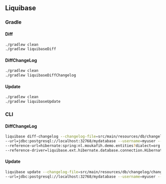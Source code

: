 ## Liquibase
### Gradle
#### Diff
```bash
./gradlew clean
./gradlew liquibaseDiff
```

#### DiffChangeLog
```bash
./gradlew clean
./gradlew liquibaseDiffChangelog
```

#### Update
```bash
./gradlew clean
./gradlew liquibaseUpdate
```

### CLI
#### DiffChangeLog
```bash
liquibase diff-changelog --changelog-file=src/main/resources/db/changelog/changelog-master.yml \
--url=jdbc:postgresql://localhost:32768/mydatabase --username=myuser --password=secret \
--reference-url=hibernate:spring:nl.moukafih.demo.entities?dialect=org.hibernate.dialect.PostgreSQLDialect \
--reference-driver=liquibase.ext.hibernate.database.connection.HibernateDriver
```

#### Update
```bash
liquibase update --changelog-file=src/main/resources/db/changelog/changelog-master.yml \
--url=jdbc:postgresql://localhost:32768/mydatabase --username=myuser --password=secret
```
